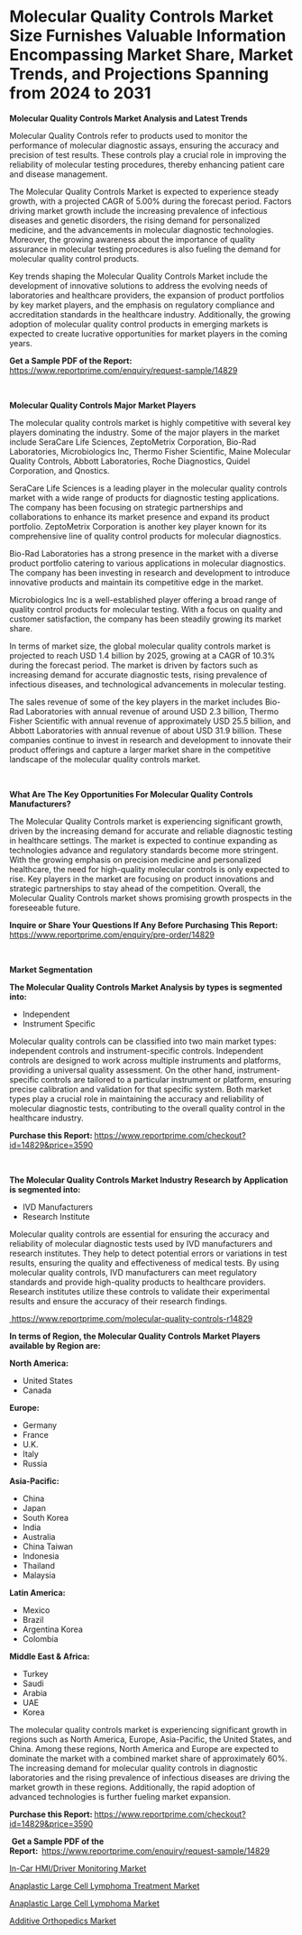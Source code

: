 <p><h1>Molecular Quality Controls Market Size Furnishes Valuable Information Encompassing Market Share, Market Trends, and Projections Spanning from 2024 to 2031</h1></p><p><strong>Molecular Quality Controls Market Analysis and Latest Trends</strong></p>
<p><p>Molecular Quality Controls refer to products used to monitor the performance of molecular diagnostic assays, ensuring the accuracy and precision of test results. These controls play a crucial role in improving the reliability of molecular testing procedures, thereby enhancing patient care and disease management.</p><p>The Molecular Quality Controls Market is expected to experience steady growth, with a projected CAGR of 5.00% during the forecast period. Factors driving market growth include the increasing prevalence of infectious diseases and genetic disorders, the rising demand for personalized medicine, and the advancements in molecular diagnostic technologies. Moreover, the growing awareness about the importance of quality assurance in molecular testing procedures is also fueling the demand for molecular quality control products.</p><p>Key trends shaping the Molecular Quality Controls Market include the development of innovative solutions to address the evolving needs of laboratories and healthcare providers, the expansion of product portfolios by key market players, and the emphasis on regulatory compliance and accreditation standards in the healthcare industry. Additionally, the growing adoption of molecular quality control products in emerging markets is expected to create lucrative opportunities for market players in the coming years.</p></p>
<p><strong>Get a Sample PDF of the Report:&nbsp;</strong> <a href="https://www.reportprime.com/enquiry/request-sample/14829">https://www.reportprime.com/enquiry/request-sample/14829</a></p>
<p>&nbsp;</p>
<p><strong>Molecular Quality Controls Major Market Players</strong></p>
<p><p>The molecular quality controls market is highly competitive with several key players dominating the industry. Some of the major players in the market include SeraCare Life Sciences, ZeptoMetrix Corporation, Bio-Rad Laboratories, Microbiologics Inc, Thermo Fisher Scientific, Maine Molecular Quality Controls, Abbott Laboratories, Roche Diagnostics, Quidel Corporation, and Qnostics.</p><p>SeraCare Life Sciences is a leading player in the molecular quality controls market with a wide range of products for diagnostic testing applications. The company has been focusing on strategic partnerships and collaborations to enhance its market presence and expand its product portfolio. ZeptoMetrix Corporation is another key player known for its comprehensive line of quality control products for molecular diagnostics.</p><p>Bio-Rad Laboratories has a strong presence in the market with a diverse product portfolio catering to various applications in molecular diagnostics. The company has been investing in research and development to introduce innovative products and maintain its competitive edge in the market.</p><p>Microbiologics Inc is a well-established player offering a broad range of quality control products for molecular testing. With a focus on quality and customer satisfaction, the company has been steadily growing its market share.</p><p>In terms of market size, the global molecular quality controls market is projected to reach USD 1.4 billion by 2025, growing at a CAGR of 10.3% during the forecast period. The market is driven by factors such as increasing demand for accurate diagnostic tests, rising prevalence of infectious diseases, and technological advancements in molecular testing.</p><p>The sales revenue of some of the key players in the market includes Bio-Rad Laboratories with annual revenue of around USD 2.3 billion, Thermo Fisher Scientific with annual revenue of approximately USD 25.5 billion, and Abbott Laboratories with annual revenue of about USD 31.9 billion. These companies continue to invest in research and development to innovate their product offerings and capture a larger market share in the competitive landscape of the molecular quality controls market.</p></p>
<p>&nbsp;</p>
<p><strong>What Are The Key Opportunities For Molecular Quality Controls Manufacturers?</strong></p>
<p><p>The Molecular Quality Controls market is experiencing significant growth, driven by the increasing demand for accurate and reliable diagnostic testing in healthcare settings. The market is expected to continue expanding as technologies advance and regulatory standards become more stringent. With the growing emphasis on precision medicine and personalized healthcare, the need for high-quality molecular controls is only expected to rise. Key players in the market are focusing on product innovations and strategic partnerships to stay ahead of the competition. Overall, the Molecular Quality Controls market shows promising growth prospects in the foreseeable future.</p></p>
<p><strong>Inquire or Share Your Questions If Any Before Purchasing This Report:</strong> <a href="https://www.reportprime.com/enquiry/pre-order/14829">https://www.reportprime.com/enquiry/pre-order/14829</a></p>
<p>&nbsp;</p>
<p><strong>Market Segmentation</strong></p>
<p><strong>The Molecular Quality Controls Market Analysis by types is segmented into:</strong></p>
<p><ul><li>Independent</li><li>Instrument Specific</li></ul></p>
<p><p>Molecular quality controls can be classified into two main market types: independent controls and instrument-specific controls. Independent controls are designed to work across multiple instruments and platforms, providing a universal quality assessment. On the other hand, instrument-specific controls are tailored to a particular instrument or platform, ensuring precise calibration and validation for that specific system. Both market types play a crucial role in maintaining the accuracy and reliability of molecular diagnostic tests, contributing to the overall quality control in the healthcare industry.</p></p>
<p><strong>Purchase this Report:&nbsp;</strong><a href="https://www.reportprime.com/checkout?id=14829&price=3590">https://www.reportprime.com/checkout?id=14829&price=3590</a></p>
<p>&nbsp;</p>
<p><strong>The Molecular Quality Controls Market Industry Research by Application is segmented into:</strong></p>
<p><ul><li>IVD Manufacturers</li><li>Research Institute</li></ul></p>
<p><p>Molecular quality controls are essential for ensuring the accuracy and reliability of molecular diagnostic tests used by IVD manufacturers and research institutes. They help to detect potential errors or variations in test results, ensuring the quality and effectiveness of medical tests. By using molecular quality controls, IVD manufacturers can meet regulatory standards and provide high-quality products to healthcare providers. Research institutes utilize these controls to validate their experimental results and ensure the accuracy of their research findings.</p></p>
<p><a href="https://www.reportprime.com/molecular-quality-controls-r14829">&nbsp;https://www.reportprime.com/molecular-quality-controls-r14829</a></p>
<p><strong>In terms of Region, the Molecular Quality Controls Market Players available by Region are:</strong></p>
<p>
    <p> <strong> North America: </strong>
        <ul>
            <li>United States</li>
            <li>Canada</li>
        </ul>
        </p> 
    <p> <strong> Europe: </strong>
        <ul>
            <li>Germany</li>
            <li>France</li>
            <li>U.K.</li>
            <li>Italy</li>
            <li>Russia</li>
        </ul>
        </p> 
    <p> <strong> Asia-Pacific: </strong>
        <ul>
            <li>China</li>
            <li>Japan</li>
            <li>South Korea</li>
            <li>India</li>
            <li>Australia</li>
            <li>China Taiwan</li>
            <li>Indonesia</li>
            <li>Thailand</li>
            <li>Malaysia</li>
        </ul>
        </p> 
    <p> <strong> Latin America: </strong>
        <ul>
            <li>Mexico</li>
            <li>Brazil</li>
            <li>Argentina Korea</li>
            <li>Colombia</li>
        </ul>
        </p> 
    <p> <strong> Middle East & Africa: </strong>
        <ul>
            <li>Turkey</li>
            <li>Saudi</li>
            <li>Arabia</li>
            <li>UAE</li>
            <li>Korea</li>
        </ul>
    </p>
    </p>
<p><p>The molecular quality controls market is experiencing significant growth in regions such as North America, Europe, Asia-Pacific, the United States, and China. Among these regions, North America and Europe are expected to dominate the market with a combined market share of approximately 60%. The increasing demand for molecular quality controls in diagnostic laboratories and the rising prevalence of infectious diseases are driving the market growth in these regions. Additionally, the rapid adoption of advanced technologies is further fueling market expansion.</p></p>
<p><strong>Purchase this Report: </strong><a href="https://www.reportprime.com/checkout?id=14829&price=3590">https://www.reportprime.com/checkout?id=14829&price=3590</a></p>
<p>&nbsp;<strong>Get a Sample PDF of the Report:&nbsp;&nbsp;</strong><a href="https://www.reportprime.com/enquiry/request-sample/14829">https://www.reportprime.com/enquiry/request-sample/14829</a></p>
<p><strong></strong></p>
<p><p><a href="https://www.linkedin.com/pulse/in-car-hmidriver-monitoring-market-size-share-analysis-growth-qmpne">In-Car HMI/Driver Monitoring Market</a></p><p><a href="https://github.com/khadijahesham19/Market-Research-Report-List-1/blob/main/anaplastic-large-cell-lymphoma-treatment-market.md">Anaplastic Large Cell Lymphoma Treatment Market</a></p><p><a href="https://github.com/mhrnetwork1/Market-Research-Report-List-1/blob/main/anaplastic-large-cell-lymphoma-market.md">Anaplastic Large Cell Lymphoma Market</a></p><p><a href="https://www.linkedin.com/pulse/additive-orthopedics-market-global-share-ranking-overall-gxbre">Additive Orthopedics Market</a></p></p>